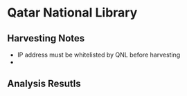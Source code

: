 # Qatar National Library

## Harvesting Notes
- IP address must be whitelisted by QNL before harvesting 
- 

## Analysis Resutls